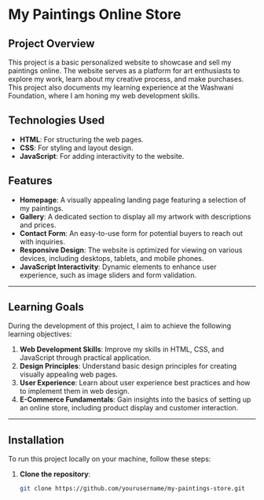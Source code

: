 # My Paintings Online Store

## Project Overview

This project is a basic personalized website to showcase and sell my paintings online. The website serves as a platform for art enthusiasts to explore my work, learn about my creative process, and make purchases. This project also documents my learning experience at the Washwani Foundation, where I am honing my web development skills.

## Technologies Used

- **HTML**: For structuring the web pages.
- **CSS**: For styling and layout design.
- **JavaScript**: For adding interactivity to the website.

## Features

- **Homepage**: A visually appealing landing page featuring a selection of my paintings.
- **Gallery**: A dedicated section to display all my artwork with descriptions and prices.
- **Contact Form**: An easy-to-use form for potential buyers to reach out with inquiries.
- **Responsive Design**: The website is optimized for viewing on various devices, including desktops, tablets, and mobile phones.
- **JavaScript Interactivity**: Dynamic elements to enhance user experience, such as image sliders and form validation.

---

## Learning Goals

During the development of this project, I aim to achieve the following learning objectives:

1. **Web Development Skills**: Improve my skills in HTML, CSS, and JavaScript through practical application.
2. **Design Principles**: Understand basic design principles for creating visually appealing web pages.
3. **User Experience**: Learn about user experience best practices and how to implement them in web design.
4. **E-Commerce Fundamentals**: Gain insights into the basics of setting up an online store, including product display and customer interaction.

---

## Installation

To run this project locally on your machine, follow these steps:

1. **Clone the repository**:
   ```bash
   git clone https://github.com/yourusername/my-paintings-store.git
